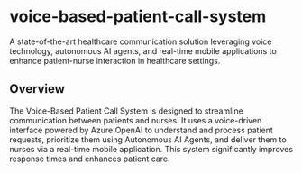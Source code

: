 # voice-based-patient-call-system
A state-of-the-art healthcare communication solution leveraging voice technology, autonomous AI agents, and real-time mobile applications to enhance patient-nurse interaction in healthcare settings.



## Overview

The Voice-Based Patient Call System is designed to streamline communication between patients and nurses. It uses a voice-driven interface powered by Azure OpenAI to understand and process patient requests, prioritize them using Autonomous AI Agents, and deliver them to nurses via a real-time mobile application. This system significantly improves response times and enhances patient care.

